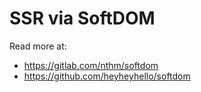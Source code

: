 # SSR via SoftDOM

Read more at:
 - https://gitlab.com/nthm/softdom
 - https://github.com/heyheyhello/softdom
